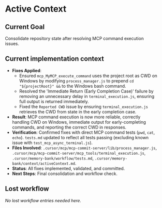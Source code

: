 # Active Context

## Current Goal
Consolidate repository state after resolving MCP command execution issues.

## Current implementation context
- **Fixes Applied**:
    - Ensured `mcp_MyMCP_execute_command` uses the project root as CWD on Windows by modifying `process_manager.js` to prepend `cd "${projectRoot}" &&` to the Windows bash command.
    - Resolved the 'Immediate Return (Early Completion Case)' failure by removing an unnecessary delay in `terminal_execution.js`, ensuring full output is returned immediately.
    - Fixed the `Reported CWD` issue by ensuring `terminal_execution.js` retrieves the CWD from state in the early completion case.
- **Result**: MCP command execution is now more reliable, correctly handling CWD on Windows, immediate output for early-completing commands, and reporting the correct CWD in responses.
- **Verification**: Confirmed fixes with direct MCP command tests (`pwd`, `cat`, `echo`). `tests.md` updated to reflect all tests passing (excluding known issue with `test_mcp_async_terminal.js`).
- **Files Involved**: `.cursor/mcp/mcp-commit-server/lib/process_manager.js`, `.cursor/mcp/mcp-commit-server/mcp_tools/terminal_execution.js`, `.cursor/memory-bank/workflow/tests.md`, `.cursor/memory-bank/context/activeContext.md`.
- **Status**: All fixes implemented, validated, and committed.
- **Next Steps**: Final consolidation and workflow check.

## Lost workflow
*No lost workflow entries needed here.*